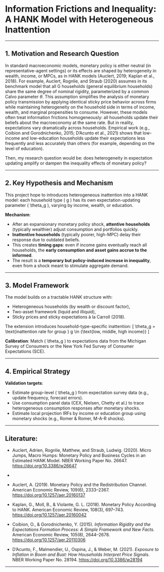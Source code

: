   
# Information Frictions and Inequality: A HANK Model with Heterogeneous Inattention

---

## 1. Motivation and Research Question

In standard macroeconomic models, monetary policy is either neutral (in representative-agent settings) or its effects are shaped by heterogeneity in wealth, income, or MPCs, as in HANK models (Auclert, 2019; Kaplan et al., 2018). For example, Auclert, Rognlie, and Straub (2020) assumes in its benchmark model that all G households (general equilibrium households) share the same degree of nominal rigidity, parameterized by a common Calvo parameter $\theta$. This assumption simplifies the analysis of monetary policy transmission by applying identical sticky price behavior across firms while maintaining heterogeneity on the household side in terms of income, wealth, and marginal propensities to consume. However, these models often treat information frictions homogeneously: all households update their beliefs about the macroeconomy at the same rate. But in reality, expectations vary dramatically across households. Empirical work (e.g., Coibion and Gorodnichenko, 2015; D’Acunto et al., 2021) shows that low-income and low-education households update their expectations less frequently and less accurately than others (for example, depending on the level of education).


Then, my research question would be: does heterogeneity in expectation updating amplify or dampen the inequality effects of monetary policy?

---

## 2. Key Hypothesis and Mechanism

This project hope to introduces heterogeneous inattention into a HANK model: each household type \( g \) has its own expectation-updating parameter \( \theta_g \), varying by income, wealth, or education.

**Mechanism**:
- After an expansionary monetary policy shock, **attentive households** (typically wealthier) adjust consumption and portfolios quickly.
- **Inattentive households** (typically poorer, high-MPC) delay their response due to outdated beliefs.
- This creates **timing gaps**: even if income gains eventually reach all households, the **early consumption and asset gains accrue to the informed**.
- The result is a **temporary but policy-induced increase in inequality**, even from a shock meant to stimulate aggregate demand.

---

## 3. Model Framework

The model builds on a tractable HANK structure with:
- Heterogeneous households (by wealth or discount factor),
- Two-asset framework (liquid and illiquid),
- Sticky prices and sticky expectations à la Carroll (2018).

The extension introduces household-type-specific inattention:
\[
\theta_g = \text{inattention rate for group } g \in \{\text{low, middle, high income}\}
\]

**Calibration**: Match \( \theta_g \) to expectations data from the Michigan Survey of Consumers or the New York Fed Survey of Consumer Expectations (SCE).

---

## 4. Empirical Strategy
**Validation targets**:
- Estimate group-level \( \theta_g \) from expectation survey data (e.g., update frequency, forecast errors).
- Use consumption panel data (CEX, Nielsen, Chetty et al.) to trace heterogeneous consumption responses after monetary shocks.
- Estimate local projection IRFs by income or education group using monetary shocks (e.g., Romer & Romer, M-A-R shocks).

---
## Literature:
- Auclert, Adrien, Rognlie, Matthew, and Straub, Ludwig. (2020). Micro Jumps, Macro Humps: Monetary Policy and Business Cycles in an Estimated HANK Model. NBER Working Paper No. 26647. https://doi.org/10.3386/w26647
- 
- Auclert, A. (2019). Monetary Policy and the Redistribution Channel. American Economic Review, 109(6), 2333–2367. https://doi.org/10.1257/aer.20160137

- Kaplan, G., Moll, B., & Violante, G. L. (2018). Monetary Policy According to HANK. American Economic Review, 108(3), 697–743. https://doi.org/10.1257/aer.20160042

- Coibion, O., & Gorodnichenko, Y. (2015). *Information Rigidity and the Expectations Formation Process: A Simple Framework and New Facts*. American Economic Review, 105(8), 2644–2678. https://doi.org/10.1257/aer.20110306

- D’Acunto, F., Malmendier, U., Ospina, J., & Weber, M. (2021). *Exposure to Inflation in Boom and Bust: How Households Interpret Price Signals*. NBER Working Paper No. 28194. https://doi.org/10.3386/w28194





---
